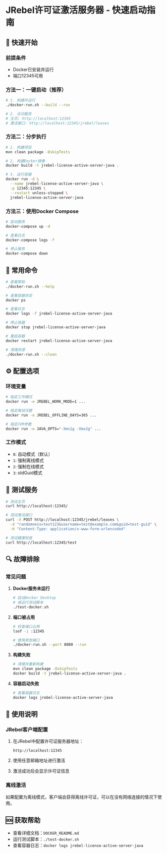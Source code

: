 # JRebel许可证激活服务器 - 快速启动指南

## 🚀 快速开始

### 前提条件
- Docker已安装并运行
- 端口12345可用

### 方法一：一键启动（推荐）

```bash
# 1. 构建并运行
./docker-run.sh --build --run

# 2. 访问服务
# 主页: http://localhost:12345
# 激活接口: http://localhost:12345/jrebel/leases
```

### 方法二：分步执行

```bash
# 1. 构建项目
mvn clean package -DskipTests

# 2. 构建Docker镜像
docker build -t jrebel-license-active-server-java .

# 3. 运行容器
docker run -d \
  --name jrebel-license-active-server-java \
  -p 12345:12345 \
  --restart unless-stopped \
  jrebel-license-active-server-java
```

### 方法三：使用Docker Compose

```bash
# 启动服务
docker-compose up -d

# 查看日志
docker-compose logs -f

# 停止服务
docker-compose down
```

## 🔧 常用命令

```bash
# 查看帮助
./docker-run.sh --help

# 查看容器状态
docker ps

# 查看日志
docker logs -f jrebel-license-active-server-java

# 停止容器
docker stop jrebel-license-active-server-java

# 重启容器
docker restart jrebel-license-active-server-java

# 清理资源
./docker-run.sh --clean
```

## ⚙️ 配置选项

### 环境变量

```bash
# 指定工作模式
docker run -e JREBEL_WORK_MODE=1 ...

# 指定离线天数
docker run -e JREBEL_OFFLINE_DAYS=365 ...

# 指定JVM参数
docker run -e JAVA_OPTS="-Xms1g -Xmx2g" ...
```

### 工作模式
- `0`: 自动模式（默认）
- `1`: 强制离线模式
- `2`: 强制在线模式
- `3`: oldGuid模式

## 🧪 测试服务

```bash
# 测试主页
curl http://localhost:12345/

# 测试激活接口
curl -X POST http://localhost:12345/jrebel/leases \
  -d "randomness=test123&username=test@example.com&guid=test-guid" \
  -H "Content-Type: application/x-www-form-urlencoded"

# 测试健康检查
curl http://localhost:12345/test
```

## 🔍 故障排除

### 常见问题

1. **Docker服务未运行**
   ```bash
   # 启动Docker Desktop
   # 或运行测试脚本
   ./test-docker.sh
   ```

2. **端口被占用**
   ```bash
   # 检查端口占用
   lsof -i :12345
   
   # 使用其他端口
   ./docker-run.sh --port 8080 --run
   ```

3. **构建失败**
   ```bash
   # 清理并重新构建
   mvn clean package -DskipTests
   docker build -t jrebel-license-active-server-java .
   ```

4. **容器启动失败**
   ```bash
   # 查看容器日志
   docker logs jrebel-license-active-server-java
   ```

## 📝 使用说明

### JRebel客户端配置

1. 在JRebel中配置许可证服务器地址：
   ```
   http://localhost:12345
   ```

2. 使用任意邮箱地址进行激活

3. 激活成功后会显示许可证信息

### 离线激活

如果配置为离线模式，客户端会获得离线许可证，可以在没有网络连接的情况下使用。

## 🆘 获取帮助

- 查看详细文档：`DOCKER_README.md`
- 运行测试脚本：`./test-docker.sh`
- 查看容器日志：`docker logs jrebel-license-active-server-java` 